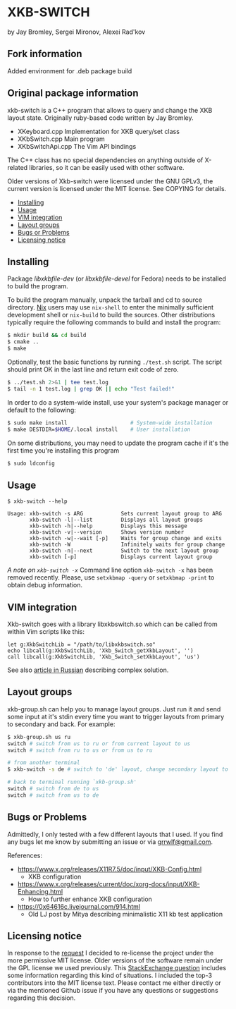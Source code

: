 
XKB-SWITCH
==========

by Jay Bromley, Sergei Mironov, Alexei Rad'kov

Fork information
-----------------
Added environment for .deb package build

Original package information
----------------------------
xkb-switch is a C++ program that allows to query and change the XKB layout state.
Originally ruby-based code written by Jay Bromley.

* XKeyboard.cpp  Implementation for XKB query/set class
* XKbSwitch.cpp  Main program
* XKbSwitchApi.cpp The Vim API bindings

The C++ class has no special dependencies on anything outside of
X-related libraries, so it can be easily used with other software.

Older versions of Xkb-switch were licensed under the GNU GPLv3, the current
version is licensed under the MIT license. See COPYING for details.


<!-- vim-markdown-toc GFM -->

* [Installing](#installing)
* [Usage](#usage)
* [VIM integration](#vim-integration)
* [Layout groups](#layout-groups)
* [Bugs or Problems](#bugs-or-problems)
* [Licensing notice](#licensing-notice)

<!-- vim-markdown-toc -->

Installing
----------

Package *libxkbfile-dev* (or *libxkbfile-devel* for Fedora) needs to be
installed to build the program.

To build the program manually, unpack the tarball and cd to source directory.
[Nix](http://nixos.org/nix) users may use `nix-shell` to enter the minimally
sufficient development shell or `nix-build` to build the sources. Other
distributions typically require the following commands to build and install the
program:

```sh
$ mkdir build && cd build
$ cmake ..
$ make
```

Optionally, test the basic functions by running `./test.sh` script. The script
should print OK in the last line and return exit code of zero.

```sh
$ ../test.sh 2>&1 | tee test.log
$ tail -n 1 test.log | grep OK || echo "Test failed!"
```

In order to do a system-wide install, use your system's package manager or
default to the following:

```sh
$ sudo make install                    # System-wide installation
$ make DESTDIR=$HOME/.local install    # User installation
```

On some distributions, you may need to update the program cache if it's the
first time you're installing this program

```sh
$ sudo ldconfig
```

Usage
-----

```
$ xkb-switch --help

Usage: xkb-switch -s ARG            Sets current layout group to ARG
       xkb-switch -l|--list         Displays all layout groups
       xkb-switch -h|--help         Displays this message
       xkb-switch -v|--version      Shows version number
       xkb-switch -w|--wait [-p]    Waits for group change and exits
       xkb-switch -W                Infinitely waits for group change
       xkb-switch -n|--next         Switch to the next layout group
       xkb-switch [-p]              Displays current layout group
```

*A note on `xkb-switch -x`*
Command line option `xkb-switch -x` has been removed recently. Please, use `setxkbmap
-query` or `setxkbmap -print` to obtain debug information.

VIM integration
---------------

Xkb-switch goes with a library libxkbswitch.so which can be called from
within Vim scripts like this:

```vim
let g:XkbSwitchLib = "/path/to/libxkbswitch.so"
echo libcall(g:XkbSwitchLib, 'Xkb_Switch_getXkbLayout', '')
call libcall(g:XkbSwitchLib, 'Xkb_Switch_setXkbLayout', 'us')
```

See also [article in Russian](http://lin-techdet.blogspot.ru/2012/12/vim-xkb-switch-libcall.html)
describing complex solution.

Layout groups
-------------

xkb-group.sh can help you to manage layout groups. Just run it and send some
input at it's stdin every time you want to trigger layouts from primary to
secondary and back. For example:

```sh
$ xkb-group.sh us ru
switch # switch from us to ru or from current layout to us
switch # switch from ru to us or from us to ru

# from another terminal
$ xkb-switch -s de # switch to 'de' layout, change secondary layout to 'de'

# back to terminal running `xkb-group.sh'
switch # switch from de to us
switch # switch from us to de
```

Bugs or Problems
----------------

Admittedly, I only tested with a few different layouts that I used. If you find
any bugs let me know by submitting an issue or via grrwlf@gmail.com.

References:

* <https://www.x.org/releases/X11R7.5/doc/input/XKB-Config.html>
  - XKB configuration
* <https://www.x.org/releases/current/doc/xorg-docs/input/XKB-Enhancing.html>
  - How to further enhance XKB configuration
* <https://0x64616c.livejournal.com/914.html>
  - Old LJ post by Mitya describing minimalistic X11 kb test application

Licensing notice
----------------

In response to the [request](https://github.com/grwlf/xkb-switch/issues/69) I
decided to re-license the project under the more permissive MIT license. Older
versions of the software remain under the GPL license we used previously. This
[StackExchange
question](https://softwareengineering.stackexchange.com/questions/105912/can-you-change-code-distributed-under-the-mit-license-and-re-distribute-it-unde)
includes some information regarding this kind of situations.
I included the top-3 contributors into the MIT license text. Please contact me
either directly or via the mentioned Github issue if you have any questions or
suggestions regarding this decision.
